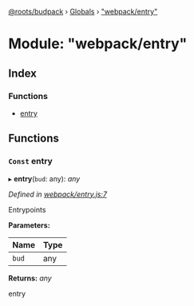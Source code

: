 [@roots/budpack](../README.md) › [Globals](../globals.md) › ["webpack/entry"](_webpack_entry_.md)

# Module: "webpack/entry"

## Index

### Functions

* [entry](_webpack_entry_.md#const-entry)

## Functions

### `Const` entry

▸ **entry**(`bud`: any): *any*

*Defined in [webpack/entry.js:7](https://github.com/roots/bud-support/blob/bc9161d/src/budpack/builder/webpack/entry.js#L7)*

Entrypoints

**Parameters:**

Name | Type |
------ | ------ |
`bud` | any |

**Returns:** *any*

entry
